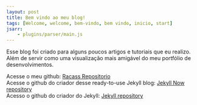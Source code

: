 ```yaml
---
layout: post
title: Bem vindo ao meu blog!
tags: [Welcome, welcome, bem-vindo, bem vindo, inicio, start]
jsarr:
    - plugins/parser/main.js
---
```


Esse blog foi criado para alguns poucos artigos e tutoriais que eu realizo. Além de servir como uma visualização mais amigável do meu portfólio de desenvolvimentos.

Acesse o meu github: [Racass Repositorio](https://github.com/racass)  
Acesse o github do criador desse ready-to-use Jekyll blog: [Jekyll Now repository](https://github.com/barryclark/jekyll-now)  
Acesso o github do criador do Jekyll: [Jekyll repository](https://github.com/jekyll/jekyll)  